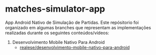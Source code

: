 # matches-simulator-app

App Android Nativo de Simulação de Partidas. Este repósitorio foi organizado em algumas branches que representam as implementações realizadas durante os seguintes conteúdos/vídeos:

1. Desenvolvimento Mobile Nativo Para Android
    - [realese/desenvolvimento-mobile-nativo-para-android](https://github.com/Michleite/matches-simulator-app/tree/realese/desenvolvimento-mobile-nativo-para-android)
